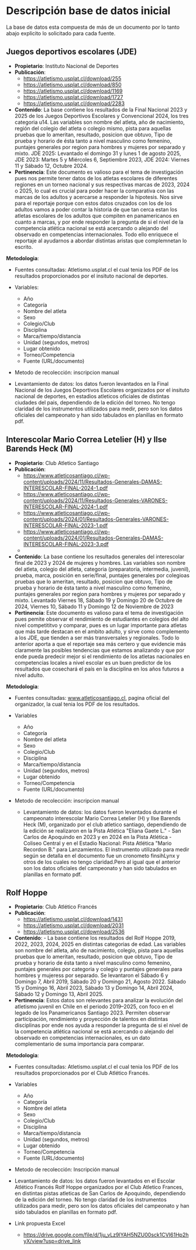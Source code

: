 # Descripción base de datos inicial
La base de datos esta compuesta de más de un documento por lo tanto abajo explicito lo solicitado para cada fuente.

## Juegos deportivos escolares (JDE)
- **Propietario**: Instituto Nacional de Deportes
- **Publicación**:
   - https://atletismo.usplat.cl/download/255
   - https://atletismo.usplat.cl/download/850
   - https://atletismo.usplat.cl/download/1169
   - https://atletismo.usplat.cl/download/1727
   - https://atletismo.usplat.cl/download/2283 
- **Contenido**:
La base contiene los resultados de la Final Nacional 2023 y 2025 de los Juegos Deportivos Escolares y Convencional 2024, los tres categoria u14. Las variables son nombre del atleta, año de nacimiento, región del colegio del atleta o colegio mismo, pista para aquellas pruebas que lo ameritan, resultado, posicion que obtuvo, Tipo de prueba y horario de ésta tanto a nivel masculino como femenino, puntajes generales por region para hombres y mujeres por separado y mixto. JDE 2025: Levantado el domingo 31 y lunes 1 de agosto 2025, JDE 2023: Martes 5 y Miércoles 6, Septiembre 2023, JDE 2024: Viernes 11 y Sábado 12, Octubre 2024.
- **Pertinencia**:
Este documento es valioso para el tema de investigación pues nos permite tener datos de los atletas escolares de diferentes regiones en un torneo nacional y sus respectivas marcas de 2023, 2024 o 2025, lo cual es crucial para poder hacer la comparativa con las marcas de los adultos y acercarse a responder la hipotesis. Nos sirve para el reportaje porque con estos datos cruzados con los de los adultos vamos a poder contar la historia de que tan cerca estan los atletas escolares de los adultos que compiten en panamericanos en cuanto a marcas, y por ende responder la pregunta de si el nivel de la competencia atlética nacional se está acercando o alejando del observado en competencias internacionales. Todo ello enriquece el reportaje al ayudarnos a abordar distintas aristas que complemnetan lo escrito.

**Metodologia**:
- Fuentes consultadas: Atletismo.usplat.cl el cual tenia los PDF de los resultados proporcionados por el insituto nacional de deportes.
- Variables:
  -  Año  
  - Categoría 
  - Nombre del atleta  
  - Sexo  
  - Colegio/Club  
  - Disciplina  
  - Marca/tiempo/distancia  
  - Unidad (segundos, metros)  
  - Lugar obtenido  
  - Torneo/Competencia  
  - Fuente (URL/documento)

 - Metodo de recolección: inscripcion manual
  - Levantamiento de datos: los datos fueron levantados en la Final Nacional de los Juegos Deportivos Escolares organizados por el insituto nacional de deportes, en estadios atleticos oficiales de distintas ciudades del pais, dependiendo de la edición del torneo. No tengo claridad de los instrumentos utilizados para medir, pero son los datos oficiales del campeonato y han sido tabulados en planillas en formato pdf.

## Interescolar Mario Correa Letelier (H)  y Ilse Barends Heck (M)
- **Propietario**: Club Atletico Santiago
- **Publicación**:
   - https://www.atleticosantiago.cl/wp-content/uploads/2024/11/Resultados-Generales-DAMAS-INTERESCOLAR-FINAL-2024-1.pdf
   - https://www.atleticosantiago.cl/wp-content/uploads/2024/11/Resultados-Generales-VARONES-INTERESCOLAR-FINAL-2024-1.pdf
   - https://www.atleticosantiago.cl/wp-content/uploads/2024/01/Resultados-Generales-VARONES-INTERESCOLAR-FINAL-2023-1.pdf
   - https://www.atleticosantiago.cl/wp-content/uploads/2024/01/Resultados-Generales-DAMAS-INTERESCOLAR-FINAL-2023-3.pdf
   - 
- **Contenido**:
La base contiene los resultados generales del interescolar final de 2023 y 2024 de mujeres y hombres. Las variables son nombre del atleta, colegio del atleta, categoria (preparatoria, intermedia, juvenil), prueba, marca, posición en serie/final, puntajes generales por colegioas pruebas que lo ameritan, resultado, posicion que obtuvo, Tipo de prueba y horario de ésta tanto a nivel masculino como femenino, puntajes generales por region para hombres y mujeres por separado y mixto. Levantado Viernes 18, Sábado 19 y Domingo 20 de Octubre de 2024, Viernes 10, Sábado 11 y Domingo 12 de Noviembre de 2023  
- **Pertinencia**:
Este documento es valioso para el tema de investigación pues pemite observar el rendimiento de estudiantes en colegios del alto nivel competititvo y comparar, pues es un lugar importante para atletas que más tarde destacan en el ambito adulto, y sirve como complemento a los JDE, que tienden a ser más transversales y regionales. Todo lo anterior aporta a que el reportaje sea más certero y que evidencie más claramente las posibles tendencias que estamos analizando y que por ende pueda predecir mejor si el rendimiento de los atletas nacionales en competencias locales a nivel escolar es un buen predictor de los resultados que cosechará el país en la disciplina en los años futuros a nivel adulto.

**Metodologia**:
- Fuentes consultadas: www.atleticosantiago.cl, pagina oficial del organizador, la cual tenia los PDF de los resultados.
- Variables
  -  Año  
  - Categoría  
  - Nombre del atleta  
  - Sexo  
  - Colegio/Club  
  - Disciplina  
  - Marca/tiempo/distancia  
  - Unidad (segundos, metros)  
  - Lugar obtenido  
  - Torneo/Competencia  
  - Fuente (URL/documento)
    
- Metodo de recolección: inscripcion manual
  - Levantamiento de datos: los datos fueron levantados durante el campeonato interescolar Mario Correa Letelier (H) y Ilse Barends Heck (M), organizado por el club atletico santiago, dependiendo de la edición se realizaron en la Pista Atlética "Eliana Gaete L." - San Carlos de Apoquindo en 2023 y en 2024 en la Pista Atlética - Coliseo Central y en el Estadio Nacional: Pista Atlética "Mario Recordon B." para Lanzamientos. El instrumento utilizado para medir según se detalla en el documento fue un cronometo finsihLynx y otros de los cuales no tengo claridad.Pero al igual que el anterior son los datos oficiales del campeonato y han sido tabulados en planillas en formato pdf.

## Rolf Hoppe
- **Propietario**: Club Atlético Francés
-  **Publicación**:
   - https://atletismo.usplat.cl/download/1431
   - https://atletismo.usplat.cl/download/2031
   - https://atletismo.usplat.cl/download/2536
- **Contenido**: -
La base contiene los resultados del Rolf Hoppe 2019, 2022, 2023, 2024, 2025 en distintas categorias de edad. Las variables son nombre del atleta, año de nacimiento, colegio, pista para aquellas pruebas que lo ameritan, resultado, posicion que obtuvo, Tipo de prueba y horario de ésta tanto a nivel masculino como femenino, puntajes generales por categoria y colegio y puntajes generales para hombres y mujeress por separado.
Se levantaron el Sábado 6 y Domingo 7, Abril 2019, Sábado 20 y Domingo 21, Agosto 2022. Sábado 15 y Domingo 16, Abril 2023, Sábado 13 y Domingo 14, Abril 2024, Sábado 12 y Domingo 13, Abril 2025.
- **Pertinencia**:
  Estos datos son relevantes para analizar la evolución del atletismo juvenil en Chile en el periodo 2019–2025, con foco en el legado de los Panamericanos Santiago 2023.
Permiten observar participación, rendimiento y proyección de talentos en distintas disciplinas por ende nos ayuda a responder la pregunta de si el nivel de la competencia atlética nacional se está acercando o alejando del observado en competencias internacionales, es un dato complementario de suma importancia para comparar.

**Metodologia**:
- Fuentes consultadas: Atletismo.usplat.cl el cual tenia los PDF de los resultados proporcionados por el Club Atlético Francés.
- Variables
  - Año  
  - Categoría   
  - Nombre del atleta  
  - Sexo  
  - Colegio/Club  
  - Disciplina  
  - Marca/tiempo/distancia  
  - Unidad (segundos, metros)  
  - Lugar obtenido  
  - Torneo/Competencia  
  - Fuente (URL/documento)
    
- Metodo de recolección: Inscripción manual
- Levantamiento de datos: los datos fueron levantados en el Escolar Atlético Francés Rolf Hoppe organizados por el Club Atletico Frances, en distintas pistas atleticas de San Carlos de Apoquindo, dependiendo de la edición del torneo. No tengo claridad de los instrumentos utilizados para medir, pero son los datos oficiales del campeonato y han sido tabulados en planillas en formato pdf.

- Link propuesta Excel
  - https://drive.google.com/file/d/1ju_vLz9lYAH5NZU00sck1CVI61Hp2hyX/view?usp=drive_link
    
